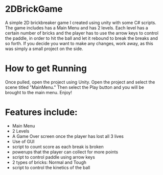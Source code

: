 # 2DBrickGame
A simple 2D brickbreaker game I created using unity with some C# scripts.  
The game includes has a Main Menu and has 2 levels.  Each level has a certain number of bricks and the player has to use the arrow keys to control the paddle, in order to hit the ball and let it rebound to break the breaks and so forth.
If you decide you want to make any changes, work away, as this was simply a small project on the side.


# How to get Running

Once pulled, open the project using Unity.  Open the project and select the scene titled "MainMenu."  Then select the Play button and you will be brought to the main menu. Enjoy!


# Features include:
- Main Menu
- 2 Levels
- A Game Over screen once the player has lost all 3 lives
- Use of GUI
- script to count score as each break is broken
- powerups that the player can collect for more points
- script to control paddle using arrow keys
- 2 types of bricks: Normal and Tough
- script to control the kinetics of the ball
